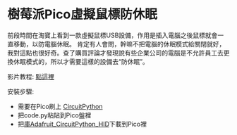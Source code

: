 # 樹莓派Pico虛擬鼠標防休眠
 前段時間在淘寶上看到一款虛擬鼠標USB設備，作用是插入電腦之後鼠標就會一直移動，以防電腦休眠。
 肯定有人會問，幹嘛不把電腦的休眠模式給關閉就好，我對這點也很好奇。查了購買評論才發現說有些企業公司的電腦是不允許員工去更換休眠模式的，所以才需要這樣的設備去“防休眠”。

影片教程: [點這裡](https://www.youtube.com/watch?v=2P3kpWEMU6E)

安裝步驟:  
- 需要在Pico刷上 [CircuitPython](https://circuitpython.org/board/raspberry_pi_pico/)
- 把code.py粘貼到Pico盤裡
- 把[庫Adafruit_CircuitPython_HID](https://github.com/adafruit/Adafruit_CircuitPython_HID)下載到Pico裡